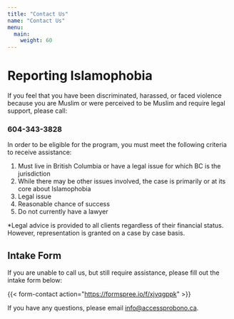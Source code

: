 ```yaml
---
title: "Contact Us"
name: "Contact Us"
menu:
  main:
    weight: 60
---
```


<h1 id="contact-us" class="tc">Reporting Islamophobia</h1>

If you feel that you have been discriminated, harassed, or faced violence because you are Muslim or were perceived to be Muslim and require legal support, please call:

<h3 class="tc"><a href="tel:+16043433828" style="text-decoration:none;">604-343-3828</a></h3>

In order to be eligible for the program, you must meet the following criteria to receive assistance:

1. Must live in British Columbia or have a legal issue for which BC is the jurisdiction
2. While there may be other issues involved, the case is primarily or at its core about Islamophobia
3. Legal issue
4. Reasonable chance of success
5. Do not currently have a lawyer

*Legal advice is provided to all clients regardless of their financial status. However, representation is granted on a case by case basis.

## Intake Form

If you are unable to call us, but still require assistance, please fill out the intake form below:

{{< form-contact action="https://formspree.io/f/xjvqgppk" >}}

If you have any questions, please email [info@accessprobono.ca](mailto:info@accessprobono.ca).
